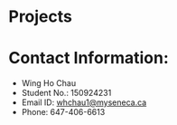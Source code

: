 # Projects
# Contact Information:
- Wing Ho Chau
- Student No.: 150924231
- Email ID: whchau1@myseneca.ca
- Phone: 647-406-6613
